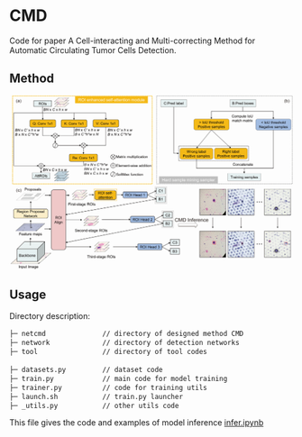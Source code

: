 # CMD
Code for paper A Cell-interacting and Multi-correcting Method for Automatic Circulating Tumor Cells Detection. 

## Method
<p align="center"><img width="800" src="https://github.com/zx333445/CMD/blob/main/flow.png?raw=true"></p>

## Usage

Directory description:

```
├─ netcmd              // directory of designed method CMD
├─ network             // directory of detection networks
├─ tool                // directory of tool codes

├─ datasets.py         // dataset code
├─ train.py            // main code for model training
├─ trainer.py          // code for training utils
├─ launch.sh           // train.py launcher
├─ _utils.py           // other utils code
```

This file gives the code and examples of model inference [infer.ipynb](./infer.ipynb)

